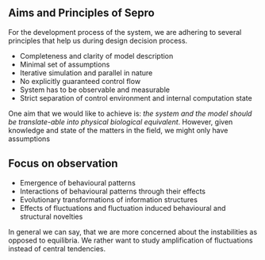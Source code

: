 ## Aims and Principles of Sepro

For the development process of the system, we are adhering to several principles that help us during design decision process. 

* Completeness and clarity of model description
* Minimal set of assumptions
* Iterative simulation and parallel in nature
* No explicitly guaranteed control flow
* System has to be observable and measurable
* Strict separation of control environment and internal computation state

One aim that we would like to achieve is: _the system and the model should be translate-able into physical biological equivalent_. However, given knowledge and state of the matters in the field, we might only have assumptions 

## Focus on observation

* Emergence of behavioural patterns
* Interactions of behavioural patterns through their effects
* Evolutionary transformations of information structures
* Effects of fluctuations and fluctuation induced behavioural and structural novelties

In general we can say, that we are more concerned about the  instabilities as opposed to equilibria. We rather want to study amplification of fluctuations instead of central tendencies.
